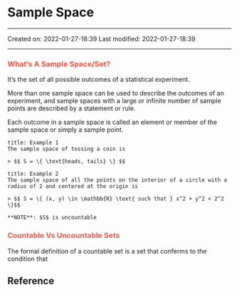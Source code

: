 # Sample Space
___

Created on: 2022-01-27-18:39
Last modified: 2022-01-27-18:39

___

### <span style="color: #ff5545;text-transform: capitalize;">What’s a sample space/set?</span>
It’s the set of all possible outcomes of a statistical experiment.

More than one sample space can be used to describe the outcomes of an experiment, and sample spaces with a large or infinite number of sample points are described by a statement or rule. 

Each outcome in a sample space is called an element or member of the sample space or simply a sample point.

```ad-example
title: Example 1
The sample space of tossing a coin is

> $$ S = \{ \text{heads, tails} \} $$
```
```ad-example
title: Example 2
The sample space of all the points on the interior of a circle with a radius of 2 and centered at the origin is

> $$ S = \{ (x, y) \in \mathbb{R} \text{ such that } x^2 + y^2 < 2^2 \}$$

**NOTE**: $S$ is uncountable
```

### <span style="color: #ff5545;text-transform: capitalize;">Countable vs Uncountable sets</span>

The formal definition of a countable set is a set that conferms to the condition that 

## Reference